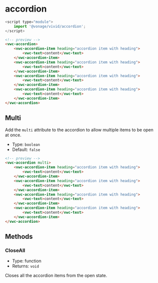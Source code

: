 # accordion

```js
<script type="module">
    import '@vonage/vivid/accordion';
</script>
```

```html
<!-- preview -->
<vwc-accordion>
    <vwc-accordion-item heading="accordion item with heading">
        <vwc-text>content</vwc-text>
    </vwc-accordion-item>
    <vwc-accordion-item heading="accordion item with heading">
        <vwc-text>content</vwc-text>
    </vwc-accordion-item>
    <vwc-accordion-item heading="accordion item with heading">
        <vwc-text>content</vwc-text>
    </vwc-accordion-item>
    <vwc-accordion-item heading="accordion item with heading">
        <vwc-text>content</vwc-text>
    </vwc-accordion-item>
</vwc-accordion>
```
## Multi
Add the `multi` attribute to the accordion to allow multiple items to be open at once.

- Type: `boolean`
- Default: `false`

```html
<!-- preview -->
<vwc-accordion multi>
    <vwc-accordion-item heading="accordion item with heading">
        <vwc-text>content</vwc-text>
    </vwc-accordion-item>
    <vwc-accordion-item heading="accordion item with heading">
        <vwc-text>content</vwc-text>
    </vwc-accordion-item>
    <vwc-accordion-item heading="accordion item with heading">
        <vwc-text>content</vwc-text>
    </vwc-accordion-item>
    <vwc-accordion-item heading="accordion item with heading">
        <vwc-text>content</vwc-text>
    </vwc-accordion-item>
</vwc-accordion>
```

## Methods

### CloseAll

- Type: function
- Returns: `void`

 Closes all the accordion items from the open state.